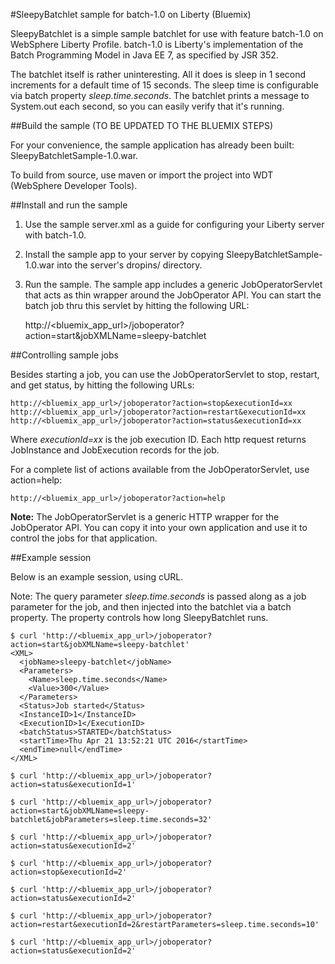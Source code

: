 #SleepyBatchlet sample for batch-1.0 on Liberty (Bluemix)

SleepyBatchlet is a simple sample batchlet for use with feature batch-1.0 on WebSphere Liberty Profile.
batch-1.0 is Liberty's implementation of the Batch Programming Model in Java EE 7, as specified by JSR 352.

The batchlet itself is rather uninteresting. All it does is sleep in 1 second increments for a default time
of 15 seconds.  The sleep time is configurable via batch property *sleep.time.seconds*.  The batchlet
prints a message to System.out each second, so you can easily verify that it's running.

##Build the sample (TO BE UPDATED TO THE BLUEMIX STEPS)

For your convenience, the sample application has already been built: SleepyBatchletSample-1.0.war.

To build from source, use maven or import the project into WDT (WebSphere Developer Tools).

##Install and run the sample

1. Use the sample server.xml as a guide for configuring your Liberty server with batch-1.0.

2. Install the sample app to your server by copying SleepyBatchletSample-1.0.war into
the server's dropins/ directory.

3. Run the sample. The sample app includes a generic JobOperatorServlet that acts as
thin wrapper around the JobOperator API.  You can start the batch job thru this servlet
by hitting the following URL:

    http://<bluemix_app_url>/joboperator?action=start&jobXMLName=sleepy-batchlet

##Controlling sample jobs

Besides starting a job, you can use the JobOperatorServlet to stop, restart, and get status, by hitting the following URLs:

    http://<bluemix_app_url>/joboperator?action=stop&executionId=xx
    http://<bluemix_app_url>/joboperator?action=restart&executionId=xx
    http://<bluemix_app_url>/joboperator?action=status&executionId=xx

Where *executionId=xx* is the job execution ID.  Each http request returns JobInstance and JobExecution
records for the job.  

For a complete list of actions available from the JobOperatorServlet, use action=help:

    http://<bluemix_app_url>/joboperator?action=help

**Note:** The JobOperatorServlet is a generic HTTP wrapper for the JobOperator API.  You can copy it
into your own application and use it to control the jobs for that application.  


##Example session

Below is an example session, using cURL.  

Note: The query parameter *sleep.time.seconds* is passed along as a job parameter for the job, and then injected into 
the batchlet via a batch property.  The property controls how long SleepyBatchlet runs.

```
$ curl 'http://<bluemix_app_url>/joboperator?action=start&jobXMLName=sleepy-batchlet'
<XML>
  <jobName>sleepy-batchlet</jobName>
  <Parameters>
    <Name>sleep.time.seconds</Name>
    <Value>300</Value>
  </Parameters>
  <Status>Job started</Status>
  <InstanceID>1</InstanceID>
  <ExecutionID>1</ExecutionID>
  <batchStatus>STARTED</batchStatus>
  <startTime>Thu Apr 21 13:52:21 UTC 2016</startTime>
  <endTime>null</endTime>
</XML>

$ curl 'http://<bluemix_app_url>/joboperator?action=status&executionId=1'

$ curl 'http://<bluemix_app_url>/joboperator?action=start&jobXMLName=sleepy-batchlet&jobParameters=sleep.time.seconds=32'

$ curl 'http://<bluemix_app_url>/joboperator?action=status&executionId=2'

$ curl 'http://<bluemix_app_url>/joboperator?action=stop&executionId=2'

$ curl 'http://<bluemix_app_url>/joboperator?action=status&executionId=2'

$ curl 'http://<bluemix_app_url>/joboperator?action=restart&executionId=2&restartParameters=sleep.time.seconds=10'

$ curl 'http://<bluemix_app_url>/joboperator?action=status&executionId=2'

```


